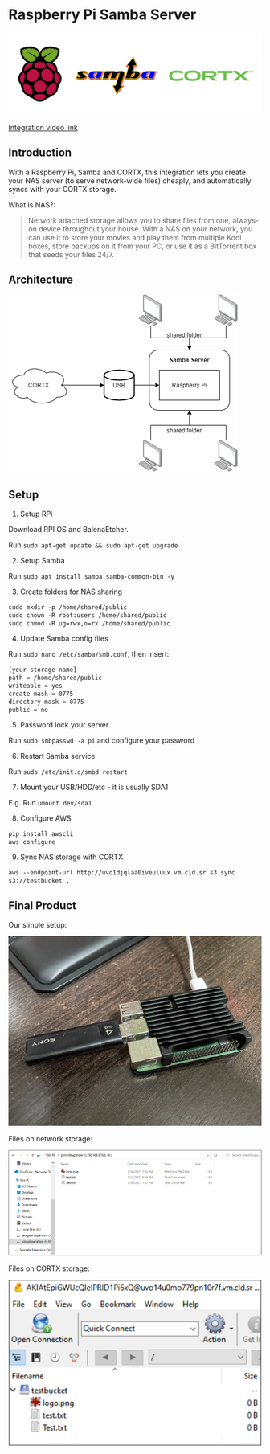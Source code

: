 # Raspberry Pi Samba Server

![](images/project_logo.png)

[Integration video link](https://vimeo.com/582170955)

## Introduction
With a Raspberry Pi, Samba and CORTX, this integration lets you create your NAS server (to serve network-wide files) cheaply, and automatically syncs with your CORTX storage.

What is NAS?:
> Network attached storage allows you to share files from one, always-on device throughout your house. With a NAS on your network, you can use it to store your movies and play them from multiple Kodi boxes, store backups on it from your PC, or use it as a BitTorrent box that seeds your files 24/7.

## Architecture
![](images/architecture.png)

## Setup

1. Setup RPi

Download RPI OS and BalenaEtcher.

Run `sudo apt-get update && sudo apt-get upgrade`

2. Setup Samba

Run `sudo apt install samba samba-common-bin -y`


3. Create folders for NAS sharing
```
sudo mkdir -p /home/shared/public
sudo chown -R root:users /home/shared/public
sudo chmod -R ug=rwx,o=rx /home/shared/public
```

4. Update Samba config files

Run `sudo nano /etc/samba/smb.conf`, then insert:

```
[your-storage-name]
path = /home/shared/public
writeable = yes
create mask = 0775
directory mask = 0775
public = no
```

5. Password lock your server

Run `sudo smbpasswd -a pi` and configure your password

6. Restart Samba service

Run `sudo /etc/init.d/smbd restart`

7. Mount your USB/HDD/etc - it is usually SDA1

E.g. Run `umount dev/sda1`

8. Configure AWS

```
pip install awscli
aws configure
```

9. Sync NAS storage with CORTX

```
aws --endpoint-url http://uvo1djqlaa0iveuluux.vm.cld.sr s3 sync s3://testbucket .
```

## Final Product

Our simple setup:

![](images/Picture1.png)

Files on network storage:

![](images/Picture2.png)

Files on CORTX storage:

![](images/Picture3.png)
